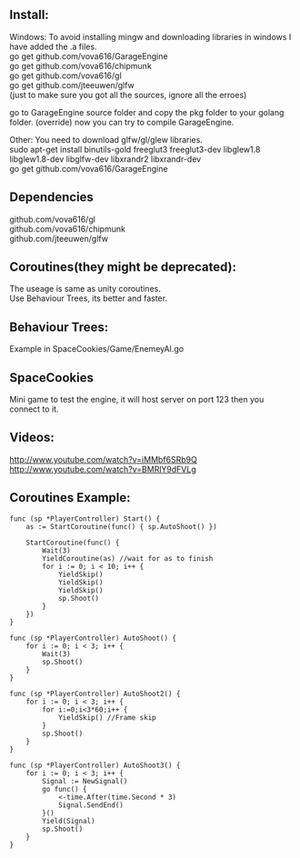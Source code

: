 ## Install:
Windows:
To avoid installing mingw and downloading libraries in windows I have added the .a files.
<br/>
go get github.com/vova616/GarageEngine<br/>
go get github.com/vova616/chipmunk<br/>
go get github.com/vova616/gl <br/>
go get github.com/jteeuwen/glfw<br/>
(just to make sure you got all the sources, ignore all the erroes)<br/>

go to GarageEngine source folder and copy the pkg folder to your golang folder. (override)
now you can try to compile GarageEngine.

Other:
You need to download glfw/gl/glew libraries.<br/>
sudo apt-get install binutils-gold freeglut3 freeglut3-dev libglew1.8 libglew1.8-dev libglfw-dev libxrandr2 libxrandr-dev <br/>
go get github.com/vova616/GarageEngine

## Dependencies
github.com/vova616/gl<br/>
github.com/vova616/chipmunk<br/>
github.com/jteeuwen/glfw

## Coroutines(they might be deprecated):
The useage is same as unity coroutines.<br/>
Use Behaviour Trees, its better and faster.

## Behaviour Trees:
Example in SpaceCookies/Game/EnemeyAI.go

## SpaceCookies
Mini game to test the engine, it will host server on port 123 then you connect to it.

## Videos:
http://www.youtube.com/watch?v=iMMbf6SRb9Q<br/>
http://www.youtube.com/watch?v=BMRlY9dFVLg

## Coroutines Example:
	func (sp *PlayerController) Start() {
		as := StartCoroutine(func() { sp.AutoShoot() })
		
		StartCoroutine(func() {
			Wait(3)
			YieldCoroutine(as) //wait for as to finish
			for i := 0; i < 10; i++ {
				YieldSkip()
				YieldSkip()
				YieldSkip()
				sp.Shoot()
			}
		})
	}

	func (sp *PlayerController) AutoShoot() {
		for i := 0; i < 3; i++ {
			Wait(3)
			sp.Shoot()
		}
	}

	func (sp *PlayerController) AutoShoot2() {
		for i := 0; i < 3; i++ {
			for i:=0;i<3*60;i++ {
				YieldSkip() //Frame skip
			}
			sp.Shoot()
		}
	}

	func (sp *PlayerController) AutoShoot3() {
		for i := 0; i < 3; i++ {
			Signal := NewSignal()
			go func() {
				<-time.After(time.Second * 3)
				Signal.SendEnd()
			}() 
			Yield(Signal)
			sp.Shoot()
		}
	} 

